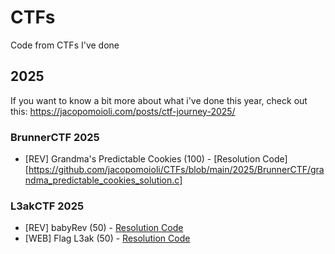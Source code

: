 # CTFs
Code from CTFs I've done

## 2025
If you want to know a bit more about what i've done this year, check out this: https://jacopomoioli.com/posts/ctf-journey-2025/
### BrunnerCTF 2025
- [REV] Grandma's Predictable Cookies (100) - [Resolution Code][https://github.com/jacopomoioli/CTFs/blob/main/2025/BrunnerCTF/grandma_predictable_cookies_solution.c]
### L3akCTF 2025
- [REV] babyRev (50) - [Resolution Code](https://github.com/jacopomoioli/CTFs/blob/main/2025/L3akCTF%202025/babyrev.py)
- [WEB] Flag L3ak (50) - [Resolution Code](https://github.com/jacopomoioli/CTFs/blob/main/2025/L3akCTF%202025/flagl3ak.py)

